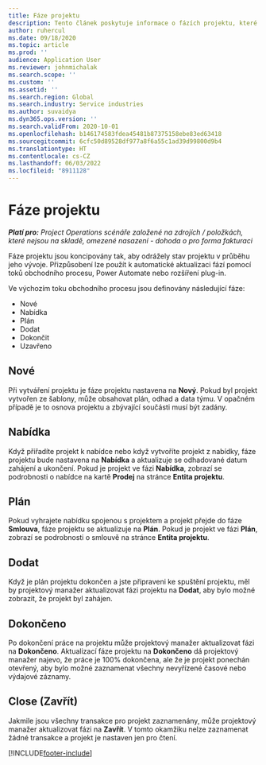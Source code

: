 ```yaml
---
title: Fáze projektu
description: Tento článek poskytuje informace o fázích projektu, které jsou k dispozici v Microsoft Dynamics Project Operations.
author: ruhercul
ms.date: 09/18/2020
ms.topic: article
ms.prod: ''
audience: Application User
ms.reviewer: johnmichalak
ms.search.scope: ''
ms.custom: ''
ms.assetid: ''
ms.search.region: Global
ms.search.industry: Service industries
ms.author: suvaidya
ms.dyn365.ops.version: ''
ms.search.validFrom: 2020-10-01
ms.openlocfilehash: b146174583fdea45481b87375158ebe83ed63418
ms.sourcegitcommit: 6cfc50d89528df977a8f6a55c1ad39d99800d9b4
ms.translationtype: HT
ms.contentlocale: cs-CZ
ms.lasthandoff: 06/03/2022
ms.locfileid: "8911128"
---
```

# <a name="project-stages"></a>Fáze projektu

_**Platí pro:** Project Operations scénáře založené na zdrojích / položkách, které nejsou na skladě, omezené nasazení - dohoda o pro forma fakturaci_

Fáze projektu jsou koncipovány tak, aby odrážely stav projektu v průběhu jeho vývoje. Přizpůsobení lze použít k automatické aktualizaci fází pomocí toků obchodního procesu, Power Automate nebo rozšíření plug-in.

Ve výchozím toku obchodního procesu jsou definovány následující fáze:

- Nové
- Nabídka
- Plán
- Dodat
- Dokončit
- Uzavřeno 

## <a name="new"></a>Nové

Při vytváření projektu je fáze projektu nastavena na **Nový**. Pokud byl projekt vytvořen ze šablony, může obsahovat plán, odhad a data týmu. V opačném případě je to osnova projektu a zbývající součásti musí být zadány.

## <a name="quote"></a>Nabídka

Když přiřadíte projekt k nabídce nebo když vytvoříte projekt z nabídky, fáze projektu bude nastavena na **Nabídka** a aktualizuje se odhadované datum zahájení a ukončení. Pokud je projekt ve fázi **Nabídka**, zobrazí se podrobnosti o nabídce na kartě **Prodej** na stránce **Entita projektu**.

## <a name="plan"></a>Plán

Pokud vyhrajete nabídku spojenou s projektem a projekt přejde do fáze **Smlouva**, fáze projektu se aktualizuje na **Plán**. Pokud je projekt ve fázi **Plán**, zobrazí se podrobnosti o smlouvě na stránce **Entita projektu**.

## <a name="deliver"></a>Dodat

Když je plán projektu dokončen a jste připraveni ke spuštění projektu, měl by projektový manažer aktualizovat fázi projektu na **Dodat**, aby bylo možné zobrazit, že projekt byl zahájen.

## <a name="complete"></a>Dokončeno 

Po dokončení práce na projektu může projektový manažer aktualizovat fázi na **Dokončeno**. Aktualizací fáze projektu na **Dokončeno** dá projektový manažer najevo, že práce je 100% dokončena, ale že je projekt ponechán otevřený, aby bylo možné zaznamenat všechny nevyřízené časové nebo výdajové záznamy.

## <a name="close"></a>Close (Zavřít)

Jakmile jsou všechny transakce pro projekt zaznamenány, může projektový manažer aktualizovat fázi na **Zavřít**. V tomto okamžiku nelze zaznamenat žádné transakce a projekt je nastaven jen pro čtení.



[!INCLUDE[footer-include](../includes/footer-banner.md)]
